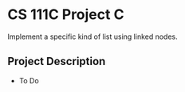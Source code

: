 # CS 111C Project C

Implement a specific kind of list using linked nodes. 

## Project Description

- To Do